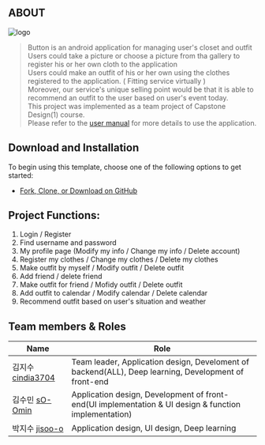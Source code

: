 ## ABOUT
 ![logo](https://user-images.githubusercontent.com/52744390/103287726-9f7e4f80-4a26-11eb-8bbb-f87c22bb296f.png)  
> Button is an android application for managing user's closet and outfit      
> Users could take a picture or choose a picture from tha gallery to register his or her own cloth to the application   
> Users could make an outfit of his or her own using the clothes registered to the application. ( Fitting service virtually )   
> Moreover, our service's unique selling point would be that it is able to recommend an outfit to the user based on user's event today.  
> This project was implemented as a team project of Capstone Design(1) course.    
> Please refer to the [user manual](https://github.com/cindia3704/Button_Android/blob/master/User%20Manual.pdf) for more details to use the application. 
  
 
## Download and Installation

  To begin using this template, choose one of the following options to get started:
* [Fork, Clone, or Download on GitHub](https://github.com/cindia3704/Button_ML_Server)

   
## Project Functions: 
   1. Login / Register 
   2. Find username and password 
   3. My profile page (Modify my info / Change my info / Delete account)
   4. Register my clothes / Change my clothes / Delete my clothes  
   5. Make outfit by myself / Modify outfit / Delete outfit 
   6. Add friend / delete friend 
   7. Make outfit for friend / Mofidy outfit / Delete outfit 
   8. Add outfit to calendar / Modify calendar / Delete calendar 
   9. Recommend outfit based on user's situation and weather

## Team members & Roles 
|**Name**|**Role**|  
|---|------|
|김지수 [cindia3704](https://github.com/cindia3704/) | Team leader, Application design, Develoment of backend(ALL), Deep learning, Development of front-end|
|김수민 [sO-Omin](https://github.com/sO-Omin/)|Application design, Development of front-end(UI implementation & UI design & function implementation)|
|박지수 [jisoo-o](https://github.com/jisoo-o/)|Application design, UI design, Deep learning|

